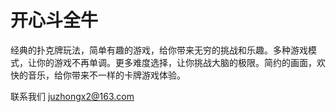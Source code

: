 
# 开心斗全牛

经典的扑克牌玩法，简单有趣的游戏，给你带来无穷的挑战和乐趣。多种游戏模式，让你的游戏不再单调。更多难度选择，让你挑战大脑的极限。简约的画面，欢快的音乐，给你带来不一样的卡牌游戏体验。

联系我们
juzhongx2@163.com
